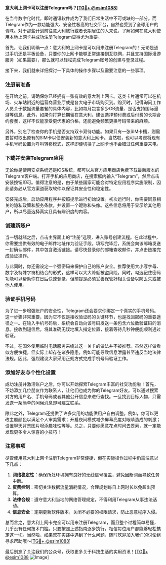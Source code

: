 **意大利上网卡可以注册Telegram吗？[[TG💪+ @esim1088](https://t.me/s/esim1088)]**

在当今数字化时代，即时通讯软件成为了我们日常生活中不可或缺的一部分。而Telegram作为一款功能强大、安全性极高的社交平台，自然也受到了全球用户的青睐。对于那些计划前往意大利旅行或者长期居住的人来说，了解如何在意大利使用本地上网卡并成功注册Telegram显得尤为重要。

首先，让我们明确一点：意大利的上网卡是可以用来注册Telegram的！无论是通过手机还是平板设备，只要你的上网卡能够正常连接到互联网，并且支持国际漫游服务（如果需要），那么就可以轻松完成Telegram账号的创建与登录过程。

接下来，我们就来详细探讨一下具体的操作步骤以及需要注意的一些事项。

### 注册前准备

在开始之前，请确保你已经拥有一张有效的意大利上网卡。这类卡片通常可以在机场、火车站附近的运营商营业厅或是各大电子市场购买到。购买时，记得询问工作人员关于数据流量套餐的具体内容，比如每月包含多少GB流量、是否支持国际漫游等信息。此外，如果你打算长期留在意大利，建议选择预付费或后付费的长期合约套餐，这样不仅能享受更优惠的价格，还能避免频繁更换号码带来的麻烦。

另外，别忘了检查你的手机是否支持双卡双待功能。如果只有一张SIM卡槽，则需要暂时取出原有的SIM卡以便安装新的意大利上网卡。当然啦，也可以考虑将现有手机号码设置为呼叫转移模式，这样即便切换了上网卡也不会错过任何重要来电。

### 下载并安装Telegram应用

无论你是使用安卓系统还是iOS系统，都可以从官方应用商店免费下载最新版本的Telegram客户端。打开手机的应用商店，在搜索框内输入“Telegram”，然后点击安装按钮即可。值得注意的是，由于某些国家可能会对特定应用程序实施限制，因此请务必从官方渠道获取软件以保证其安全性和稳定性。

安装完成后，启动应用程序并按照提示进行初始设置。初次运行时，你需要同意相关的隐私政策和服务条款，并设置一个昵称和头像。这些信息将用于显示给其他用户，所以尽量选择真实且具有辨识度的内容。

### 创建新账户

当一切就绪之后，点击主界面上的“注册”选项，进入账号创建流程。在此过程中，你需要提供有效的电子邮件地址作为验证手段。填写完毕后，系统会向该邮箱发送一封确认邮件，其中包含激活链接。请尽快登录你的邮箱查收邮件，并点击链接完成验证操作。

与此同时，你还需设定一个强密码来保护自己的账户安全。推荐使用大小写字母、数字及特殊字符相结合的形式，这样可以大大降低被盗风险。同时，勾选记住密码功能可以帮助你在日后快速登录，但前提是必须妥善保管好相关设备以防丢失或被他人使用。

### 验证手机号码

为了进一步增强账户的安全性，Telegram还会要求你绑定一个真实的手机号码。这一步骤非常重要，因为它不仅是接收验证码的关键环节，也是找回密码的重要途径之一。在输入手机号码后，系统会自动向该号码发送一条包含六位数验证码的消息。接收到短信后，将其准确无误地填入指定位置，接着等待几秒钟便能顺利通过验证。

不过，在国外使用临时电话服务来绕过这一关卡的做法并不被推荐。虽然这样做看似方便快捷，但实际上却存在诸多隐患，例如可能导致信息泄露甚至违反当地法律法规。因此，强烈建议大家采用正规方式完成手机号码验证工作。

### 添加好友与个性化设置

成功注册并激活账户之后，你可以开始探索Telegram丰富的社交功能啦！首先，不妨添加几位朋友作为联系人，让他们也成为你的Telegram好友。可以通过搜索对方的用户名、手机号码或者其他公开信息来进行查找。一旦找到目标人物，只需发送一条简单的问候消息即可建立联系。

除此之外，Telegram还提供了许多实用的功能供用户自由调整。例如，你可以更改主题颜色以满足个人审美需求；开启夜间模式减少屏幕亮度对眼睛造成的刺激；设置聊天背景图片增添趣味性等等。总之，只要你愿意花点时间去摸索，就一定能发现更多令人惊喜的小技巧！

### 注意事项

尽管使用意大利上网卡注册Telegram非常便捷，但在实际操作过程中仍需注意以下几点：

1. **网络稳定性**：确保所处环境拥有良好的无线信号覆盖，避免因断网而导致任务中断。
2. **资费控制**：密切关注数据流量消耗情况，合理规划每日上网时长以免超出预算。
3. **法律合规**：遵守意大利当地的网络管理规定，不得利用Telegram从事违法活动。
4. **信息安全**：定期更新软件版本，关闭不必要的权限请求，防止恶意程序入侵。

总而言之，意大利上网卡完全可以用来注册Telegram，而且整个过程简单易懂，几乎没有任何技术门槛。只要按照上述指南逐步执行，相信每位用户都能够轻松搞定这一切。当然啦，如果您在实践中遇到了什么问题，随时欢迎加入我们的讨论组寻求帮助哦～[[TG💪+ @esim1088](https://t.me/s/esim1088)]

最后别忘了关注我们的公众号，获取更多关于科技生活的实用资讯！[[TG💪+ @esim1088](https://t.me/s/esim1088) ![Image](https://i.postimg.cc/4NQfJmqS/Snipaste-2025-05-13-00-14-12.png)]